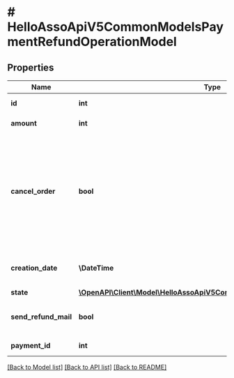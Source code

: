 # # HelloAssoApiV5CommonModelsPaymentRefundOperationModel

## Properties

Name | Type | Description | Notes
------------ | ------------- | ------------- | -------------
**id** | **int** | The refund operation id | [optional]
**amount** | **int** | The amount to refund | [optional]
**cancel_order** | **bool** | Whether the future payments and linked items of this order must be canceled (possible only if the payment is fully refunded) | [optional]
**creation_date** | **\DateTime** | The refund operation creation date | [optional]
**state** | [**\OpenAPI\Client\Model\HelloAssoApiV5CommonModelsEnumsOperationState**](HelloAssoApiV5CommonModelsEnumsOperationState.md) |  | [optional]
**send_refund_mail** | **bool** | Whether a refund mail must be send or not. | [optional]
**payment_id** | **int** | The payment id | [optional]

[[Back to Model list]](../../README.md#models) [[Back to API list]](../../README.md#endpoints) [[Back to README]](../../README.md)
